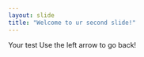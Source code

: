```yaml
---
layout: slide
title: "Welcome to ur second slide!"
---
```

Your test
Use the left arrow to go back!
